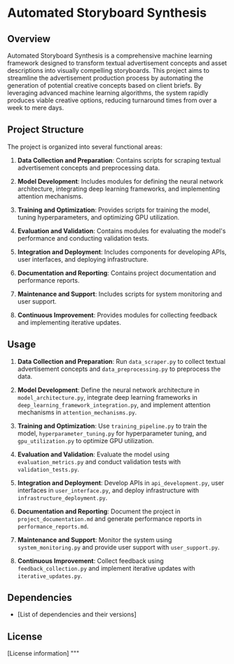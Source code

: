 # Automated Storyboard Synthesis

## Overview
Automated Storyboard Synthesis is a comprehensive machine learning framework designed to transform textual advertisement concepts and asset descriptions into visually compelling storyboards. This project aims to streamline the advertisement production process by automating the generation of potential creative concepts based on client briefs. By leveraging advanced machine learning algorithms, the system rapidly produces viable creative options, reducing turnaround times from over a week to mere days.

## Project Structure
The project is organized into several functional areas:

1. **Data Collection and Preparation**: Contains scripts for scraping textual advertisement concepts and preprocessing data.
   
2. **Model Development**: Includes modules for defining the neural network architecture, integrating deep learning frameworks, and implementing attention mechanisms.
   
3. **Training and Optimization**: Provides scripts for training the model, tuning hyperparameters, and optimizing GPU utilization.
   
4. **Evaluation and Validation**: Contains modules for evaluating the model's performance and conducting validation tests.
   
5. **Integration and Deployment**: Includes components for developing APIs, user interfaces, and deploying infrastructure.
   
6. **Documentation and Reporting**: Contains project documentation and performance reports.
   
7. **Maintenance and Support**: Includes scripts for system monitoring and user support.
   
8. **Continuous Improvement**: Provides modules for collecting feedback and implementing iterative updates.

## Usage
1. **Data Collection and Preparation**: Run `data_scraper.py` to collect textual advertisement concepts and `data_preprocessing.py` to preprocess the data.
   
2. **Model Development**: Define the neural network architecture in `model_architecture.py`, integrate deep learning frameworks in `deep_learning_framework_integration.py`, and implement attention mechanisms in `attention_mechanisms.py`.
   
3. **Training and Optimization**: Use `training_pipeline.py` to train the model, `hyperparameter_tuning.py` for hyperparameter tuning, and `gpu_utilization.py` to optimize GPU utilization.
   
4. **Evaluation and Validation**: Evaluate the model using `evaluation_metrics.py` and conduct validation tests with `validation_tests.py`.
   
5. **Integration and Deployment**: Develop APIs in `api_development.py`, user interfaces in `user_interface.py`, and deploy infrastructure with `infrastructure_deployment.py`.
   
6. **Documentation and Reporting**: Document the project in `project_documentation.md` and generate performance reports in `performance_reports.md`.
   
7. **Maintenance and Support**: Monitor the system using `system_monitoring.py` and provide user support with `user_support.py`.
   
8. **Continuous Improvement**: Collect feedback using `feedback_collection.py` and implement iterative updates with `iterative_updates.py`.

## Dependencies
- [List of dependencies and their versions]

## License
[License information]
    """